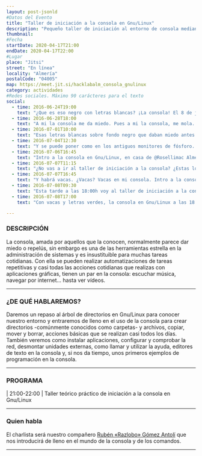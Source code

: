 ```yaml
---
layout: post-jsonld
#Datos del Evento
title: "Taller de iniciación a la consola en Gnu/Linux"
description: "Pequeño taller de iniciación al entorno de consola mediante el uso de comandos básicos"
thumbnail:
#Fecha
startDate: 2020-04-17T21:00
endDate: 2020-04-17T22:00
#Lugar
place: "Jitsi"
street: "En línea"
locality: "Almería"
postalCode: "04005"
map: https://meet.jit.si/hacklabalm_consola_gnulinux 
category: actividades
#Redes sociales. Máximo 90 carácteres para el texto
social:
  - time: 2016-06-24T19:00
    text: "¿Que es eso negro con letras blancas? ¡La consola! El 8 de julio te enseñamos a usarla."
  - time: 2016-06-28T18:00
    text: "A mi la consola me da miedo. Pues a mi la consola, me mola. 8 de julio a las 18:00h."
  - time: 2016-07-01T10:00
    text: "Esas letras blancas sobre fondo negro que daban miedo antes del taller del 8 de julio."
  - time: 2016-07-04T12:30
    text: "Y se puede poner como en los antiguos monitores de fósforo. La consola. 8 de julio."
  - time: 2016-07-06T16:45
    text: "Intro a la consola en Gnu/Linux, en casa de @Rosellimac Almería, 8 de julio a las 18:00h."
  - time: 2016-07-07T11:15
    text: "¿No vas a ir al taller de iniciación a la consola? ¿Estas loco? 8 de julio a las 18:00h"
  - time: 2016-07-07T16:45
    text: "Y habrá vacas. ¿Vacas? Vacas en mi consola. Intro a la consola, 8 de julio a las 18:00h."
  - time: 2016-07-08T09:30
    text: "Esta tarde a las 18:00h voy al taller de iniciación a la consola en Gnu/Linux."
  - time: 2016-07-08T17:00
    text: "Con vacas y letras verdes, la consola en Gnu/Linux a las 18:00, en @Rosellimac."

---
```


### DESCRIPCIÓN

La consola, amada por aquellos que la conocen, normalmente parece dar miedo o repelús, sin embargo es una de las herramientas estrella en la administración de sistemas y es insustituible para muchas tareas cotidianas. Con ella se pueden realizar automatizaciones de tareas repetitivas y casi todas las acciones cotidianas que realizas con aplicaciones gráficas, tienen un par en la consola: escuchar música, navegar por internet... hasta ver vídeos.

---

### ¿DE QUÉ HABLAREMOS?

Daremos un repaso al árbol de directorios en Gnu/Linux para conocer nuestro entorno y entraremos de lleno en el uso de la consola para crear directorios -comúnmente conocidos como carpetas- y archivos, copiar, mover y borrar, acciones básicas que se realizan casi todos los días. También veremos como instalar aplicaciones, configurar y comprobar la red, desmontar unidades externas, como llamar y utilizar la ayuda, editores de texto en la consola y, si nos da tiempo, unos primeros ejemplos de programación en la consola.

---

### PROGRAMA

| 21:00-22:00 | Taller teórico práctico de iniciación a la consola en Gnu/Linux

---

### Quien habla

El charlista será nuestro compañero [Rubén «Razlobo» Gómez Antolí](https://foro.hacklabalmeria.net/u/razlobo) que nos introducirá de lleno en el mundo de la consola y de los comandos.

---
